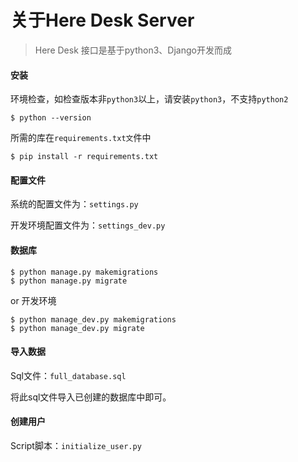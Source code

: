 # 关于Here Desk Server

> Here Desk 接口是基于python3、Django开发而成

#### 

#### 安装

环境检查，如检查版本非`python3`以上，请安装`python3`，不支持`python2`

```shell
$ python --version
```

所需的库在`requirements.txt文`件中

```shell
$ pip install -r requirements.txt
```

#### 配置文件

系统的配置文件为：`settings.py`

开发环境配置文件为：`settings_dev.py`

#### 数据库

```shell
$ python manage.py makemigrations 
$ python manage.py migrate
```

or 开发环境

```shell
$ python manage_dev.py makemigrations 
$ python manage_dev.py migrate
```

#### 导入数据

Sql文件：`full_database.sql`

将此sql文件导入已创建的数据库中即可。

#### 创建用户

Script脚本：`initialize_user.py`

```

```


